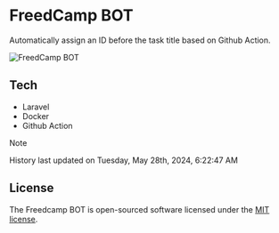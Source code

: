 # FreedCamp BOT

Automatically assign an ID before the task title based on Github Action.

![FreedCamp BOT](https://repository-images.githubusercontent.com/737932867/7d34798b-2680-471c-b089-a78a718d3d6a)

## Tech

- Laravel
- Docker
- Github Action

> [!NOTE]  
> History last updated on Tuesday, May 28th, 2024, 6:22:47 AM

## License

The Freedcamp BOT is open-sourced software licensed under the [MIT license](https://opensource.org/licenses/MIT).
